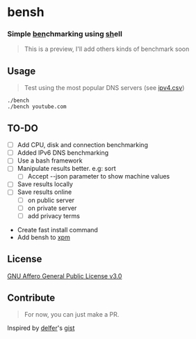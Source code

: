 # bensh

### Simple <ins>ben</ins>chmarking using <ins>sh</ins>ell

> This is a preview, I'll add others kinds of benchmark soon

## Usage
> Test using the most popular DNS servers (see [ipv4.csv](ipv4.csv))
```shell
./bench
./bench youtube.com
```    

## TO-DO
- [ ] Add CPU, disk and connection benchmarking
- [ ] Added IPv6 DNS benchmarking
- [ ] Use a bash framework
- [ ] Manipulate results better. e.g: sort
  - [ ] Accept --json parameter to show machine values
- [ ] Save results locally
- [ ] Save results online
  - [ ] on public server
  - [ ] on private server
  - [ ] add privacy terms
- Create fast install command
- Add bensh to [xpm](https://github.com/insign/xpm)

## License
[GNU Affero General Public License v3.0](LICENSE.md)

## Contribute
> For now, you can just make a PR.

Inspired by [delfer](https://github.com/delfer)'s [gist](https://gist.github.com/delfer/34f0d85d1f4474e6d9fd4c47f749bcb8)
